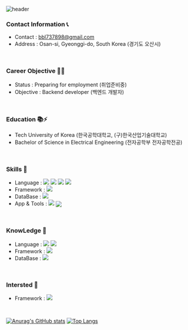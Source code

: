 ![header](https://capsule-render.vercel.app/api?type=waving&text=Hi,%20I'm%20YongHwan%20Bang👋&fontSize=40&fontAlignY=25&color=timeGradient)

### Contact Information 📞
- Contact : bbl737898@gmail.com <br>
- Address : Osan-si, Gyeonggi-do, South Korea (경기도 오산시) <br>
<br>

### Career Objective 🚩🗻
- Status : Preparing for employment (취업준비중) <br>
- Objective : Backend developer (백엔드 개발자) <br>
<br>

### Education 📚⚡
- Tech University of Korea (한국공학대학교, (구)한국산업기술대학교)
- Bachelor of Science in Electrical Engineering (전자공학부 전자공학전공) <br>
<br>

### Skills 🥇
- Language :
  <img src="https://img.shields.io/badge/HTML5-E34F26?style=flat-square&logo=HTML5&logoColor=white"/></a>
  <img src="https://img.shields.io/badge/CSS3-1572B6?style=flat-square&logo=css3&logoColor=white"/></a>
  <img src="https://img.shields.io/badge/JavaScript-F7DF1E?style=flat-square&logo=javascript&logoColor=white"/></a>
  <img src="https://img.shields.io/badge/Java-007396?style=flat-square&logo=Java&logoColor=white"/></a>
  <br>
- Framework :
  <img src="https://img.shields.io/badge/Spring-6DB33F?style=flat-square&logo=spring&logoColor=white"/></a>
  <br>
- DataBase :
  <img src="https://img.shields.io/badge/Oracle-F80000?style=flat-square&logo=oracle&logoColor=white"/></a>
  <br>
- App & Tools :
  <img src="https://img.shields.io/badge/Eclipse-2C2255?style=flat-square&logo=eclipseide&logoColor=white"/></a>
  <img src="https://img.shields.io/badge/VSCode-007ACC?style=flat-square&logo=visualstudiocode&logoColor=white" style="vertical-align: middle;"/></a>
  <br>
  

<br>

### KnowLedge 🥈
- Language :
  <img src="https://img.shields.io/badge/C-A8B9CC?style=flat-square&logo=c&logoColor=white"/></a>
  <img src="https://img.shields.io/badge/C++-00599C?style=flat-square&logo=cplusplus&logoColor=white"/></a>
  <br>
- Framework :
  <img src="https://img.shields.io/badge/Node.js-339933?style=flat-square&logo=nodedotjs&logoColor=white"/></a>
  <br>
- DataBase :
  <img src="https://img.shields.io/badge/MySQL-4479A1?style=flat-square&logo=mysql&logoColor=white"/></a>
  <br>
<br>

### Intersted 🥉
- Framework :
  <img src="https://img.shields.io/badge/Spring Boot-6DB33F?style=flat-square&logo=springboot&logoColor=white"/></a>
<br>

[![Anurag's GitHub stats](https://github-readme-stats.vercel.app/api?username=yonghwan1998&show_icons=true)](https://github.com/anuraghazra/github-readme-stats)
[![Top Langs](https://github-readme-stats.vercel.app/api/top-langs/?username=yonghwan1998&layout=compact)](https://github.com/anuraghazra/github-readme-stats)

